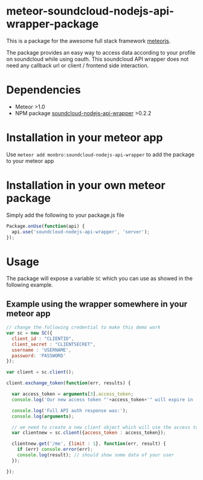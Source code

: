 meteor-soundcloud-nodejs-api-wrapper-package
============================================

This is a package for the awesome full stack framework [meteorjs](https://www.meteor.com/).

The package provides an easy way to access data according to your profile on soundcloud while using oauth. This soundcloud API wrapper does not need any callback url or client / frontend side interaction.

# Dependencies

* Meteor >1.0
* NPM package [soundcloud-nodejs-api-wrapper](https://www.npmjs.com/package/soundcloud-nodejs-api-wrapper) >0.2.2

# Installation in your meteor app

Use `meteor add monbro:soundcloud-nodejs-api-wrapper` to add the package to your meteor app

# Installation in your own meteor package

Simply add the following to your package.js file

``` js
Package.onUse(function(api) {
  api.use('soundcloud-nodejs-api-wrapper', 'server');
});

```

# Usage

The package will expose a variable `SC` which you can use as showed in the following example.

## Example using the wrapper somewhere in your meteor app

``` js
// change the following credential to make this demo work
var sc = new SC({
  client_id : "CLIENTID",
  client_secret : "CLIENTSECRET",
  username : 'USERNAME',
  password: 'PASSWORD'
});

var client = sc.client();

client.exchange_token(function(err, results) {

  var access_token = arguments[3].access_token;
  console.log('Our new access token "'+access_token+'" will expire in '+expires_in); // should show your new user token and when it will expire

  console.log('Full API auth response was:');
  console.log(arguments);

  // we need to create a new client object which will use the access token now
  var clientnew = sc.client({access_token : access_token});

  clientnew.get('/me', {limit : 1}, function(err, result) {
    if (err) console.error(err);
    console.log(result); // should show some data of your user
  });

});
```